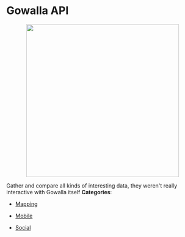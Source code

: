 # Gowalla API

<p align="center">
    <img width="400" src="https://raw.githubusercontent.com/awesome-apis/awesome-apis/apis/gowalla-api/logo_256x256.png" />
</p>


Gather and compare all kinds of interesting data, they weren't really interactive with Gowalla itself
**Categories**:

- [Mapping](https://github/awesome-apis/awesome-apis#mapping)

- [Mobile](https://github/awesome-apis/awesome-apis#mobile)

- [Social](https://github/awesome-apis/awesome-apis#social)



